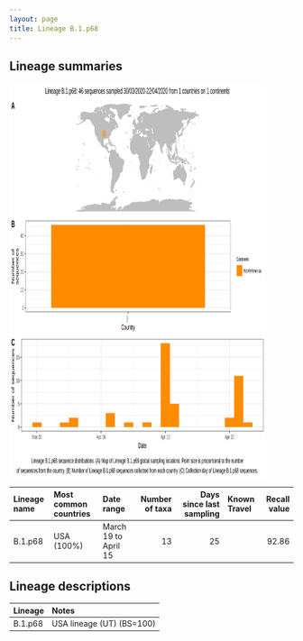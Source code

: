 ```yaml
---
layout: page
title: Lineage B.1.p68
---
```




<h2> Lineage summaries</h2>

<img src="../assets/images/B.1.p68.svg" alt="B.1.p68 lineage summary figure" width="90%" height="700px" />


| Lineage name | Most common countries | Date range | Number of taxa |  Days since last sampling | Known Travel | Recall value |
|:-----|:-----|:-------|-------:|-------:|:---------|--------:|
| B.1.p68 | USA (100%) | March 19 to April 15 | 13 | 25 |  | 92.86 |

<h2>Lineage descriptions</h2>

| Lineage | Notes |
|:-----|:-----|
| B.1.p68 | USA lineage (UT) (BS=100) |

